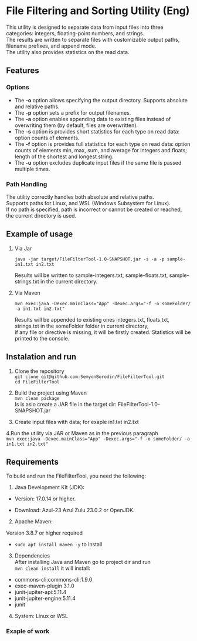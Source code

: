 # File Filtering and Sorting Utility (Eng)
This utility is designed to separate data from input files into three categories: integers, floating-point numbers, and strings.  
The results are written to separate files with customizable output paths, filename prefixes, and append mode.  
The utility also provides statistics on the read data.  
## Features
### Options
- The **-o** option allows specifying the output directory. Supports absolute and relative paths.
- The **-p** option sets a prefix for output filenames.
- The **-a** option enables appending data to existing files instead of overwriting them (by default, files are overwritten).
- The **-s** option is provides short statistics for each type on read data: option counts of elements.
- The **-f** option is provides full statistics for each type on read data: option counts of elements min, max, sum, and average for integers and floats; length of the shortest and longest string.
- The **-u** option excludes duplicate input files if the same file is passed multiple times.
### Path Handling
The utility correctly handles both absolute and relative paths.  
Supports paths for Linux, and WSL (Windows Subsystem for Linux).  
If no path is specified, path is incorrect or cannot be created or reached, the current directory is used.  
## Example of usage
1. Via Jar  
   
   `java -jar target/FileFilterTool-1.0-SNAPSHOT.jar -s -a -p sample- in1.txt in2.txt`
   
   Results will be written to sample-integers.txt, sample-floats.txt, sample-strings.txt in the current directory.
   
2. Via Maven  
   
   `mvn exec:java -Dexec.mainClass="App" -Dexec.args="-f -o someFolder/ -a in1.txt in2.txt"`

   Results will be appended to existing ones integers.txt, floats.txt, strings.txt in the someFolder folder in current directory,  
   if any file or directive is missing, it will be firstly created.
Statistics will be printed to the console.

## Instalation and run
1. Clone the repository  
   `git clone git@github.com:SemyonBorodin/FileFilterTool.git`  
   `cd FileFilterTool`
2. Build the project using Maven  
   `mvn clean package`  
Is is aslo create a JAR file in the target dir: FileFilterTool-1.0-SNAPSHOT.jar
 
3. Create input files with data; for exaple in1.txt in2.txt

4.Run the utility via JAR or Maven as in the previous paragraph  
   `mvn exec:java -Dexec.mainClass="App" -Dexec.args="-f -o someFolder/ -a in1.txt in2.txt"`
## Requirements
To build and run the FileFilterTool, you need the following:

1. Java Development Kit (JDK):

- Version: 17.0.14 or higher.

- Download: Azul-23 Azul Zulu 23.0.2 or OpenJDK.

2. Apache Maven:  

Version 3.8.7 or higher required
- `sudo apt install maven -y` to install

3. Dependencies  
After installing Java and Maven go to project dir and run  
   `mvn clean install` it will install:
- commons-cli:commons-cli:1.9.0
- exec-maven-plugin 3.1.0
- junit-jupiter-api:5.11.4
- junit-jupiter-engine:5.11.4
- junit
  
4. System: Linux or WSL

### Exaple of work

